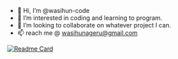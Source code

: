 - 👋 Hi, I’m @wasihun-code
- 👀 I’m interested in coding and learning to program.
- 💞️ I’m looking to collaborate on whatever project I can.
- 📫 reach me @ wasihunageru@gmail.com
<!---
wasihun-code/wasihun-code is a ✨ special ✨ repository because its `README.md` (this file) appears on your GitHub profile.
You can click the Preview link to take a look at your changes.
--->
[![Readme Card](https://github-readme-stats.vercel.app/api/pin/?username=wasihun-code&repo=github-readme-stats)](https://github.com/wasihun-code/github-readme-stats)
